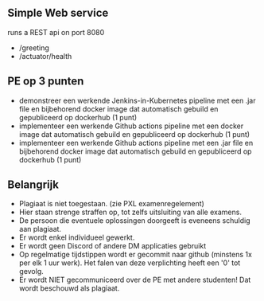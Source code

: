 ## Simple Web service
runs a REST api on port 8080
-  /greeting
-  /actuator/health

## PE op 3 punten
- demonstreer een werkende Jenkins-in-Kubernetes pipeline met een .jar file en bijbehorend docker image dat automatisch gebuild en gepubliceerd op dockerhub (1 punt)
- implementeer een werkende Github actions pipeline met een docker image dat automatisch gebuild en gepubliceerd op dockerhub (1 punt)
- implementeer een werkende Github actions pipeline met een .jar file en bijbehorend docker image dat automatisch gebuild en gepubliceerd op dockerhub (1 punt)

## Belangrijk
- Plagiaat is niet toegestaan. (zie PXL examenregelement)
- Hier staan strenge straffen op, tot zelfs uitsluiting van alle examens.
- De persoon die eventuele oplossingen doorgeeft is eveneens schuldig aan plagiaat.
- Er wordt enkel individueel gewerkt.
- Er wordt geen Discord of andere DM applicaties gebruikt
- Op regelmatige tijdstippen wordt er gecommit naar github (minstens 1x per elk 1 uur werk). Het falen van deze verplichting heeft een '0' tot gevolg.
- Er wordt NIET gecommuniceerd over de PE met andere studenten! Dat wordt beschouwd als plagiaat.

